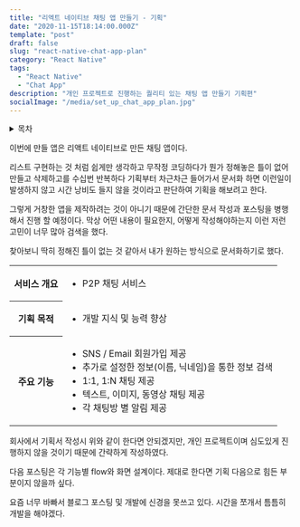 ```yaml
---
title: "리엑트 네이티브 채팅 앱 만들기 - 기획"
date: "2020-11-15T18:14:00.000Z"
template: "post"
draft: false
slug: "react-native-chat-app-plan"
category: "React Native"
tags:
  - "React Native"
  - "Chat App"
description: "개인 프로젝트로 진행하는 퀄리티 있는 채팅 앱 만들기 기획편"
socialImage: "/media/set_up_chat_app_plan.jpg"
---
```


<details markdown="1">
<summary>목차</summary>
<p>

- [리액트 네이티브 채팅 앱 만들기 - 기획](/posts/react-native-chat-app-plan)
</p>
</details>

이번에 만들 앱은 리액트 네이티브로 만든 채팅 앱이다.

리스트 구현하는 것 처럼 쉽게만 생각하고 무작정 코딩하다가 뭔가 정해놓은 틀이 없어 만들고 삭제하고를 수십번 반복하다 기획부터 차근차근 들어가서 문서화 하면 이런일이 발생하지 않고 시간 낭비도 들지 않을 것이라고 판단하여 기획을 해보려고 한다.

그렇게 거창한 앱을 제작하려는 것이 아니기 때문에 간단한 문서 작성과 포스팅을 병행해서 진행 할 예정이다. 막상 어떤 내용이 필요한지, 어떻게 작성해야하는지 이런 저런 고민이 너무 많아 검색을 했다. 

찾아보니 딱히 정해진 틀이 없는 것 같아서 내가 원하는 방식으로 문서화하기로 했다.

<table>
<tr>
<th>서비스 개요</th>
<td>

- P2P 채팅 서비스

</td>
</tr>
<tr>
<th>기획 목적</th>
<td>

- 개발 지식 및 능력 향상

</td>
</tr>
<tr>
<th>주요 기능</th>
<td>

- SNS / Email 회원가입 제공
- 추가로 설정한 정보(이름, 닉네임)을 통한 정보 검색
- 1:1, 1:N 채팅 제공
- 텍스트, 이미지, 동영상 채팅 제공
- 각 채팅방 별 알림 제공

</td>
</tr>
</table>

회사에서 기획서 작성시 위와 같이 한다면 안되겠지만, 개인 프로젝트이며 심도있게 진행하지 않을 것이기 때문에 간략하게 작성하였다.

다음 포스팅은 각 기능별 flow와 화면 설계이다. 제대로 한다면 기획 다음으로 힘든 부분이지 않을까 싶다.

요즘 너무 바빠서 블로그 포스팅 및 개발에 신경을 못쓰고 있다. 시간을 쪼개서 틈틈히 개발을 해야겠다.
